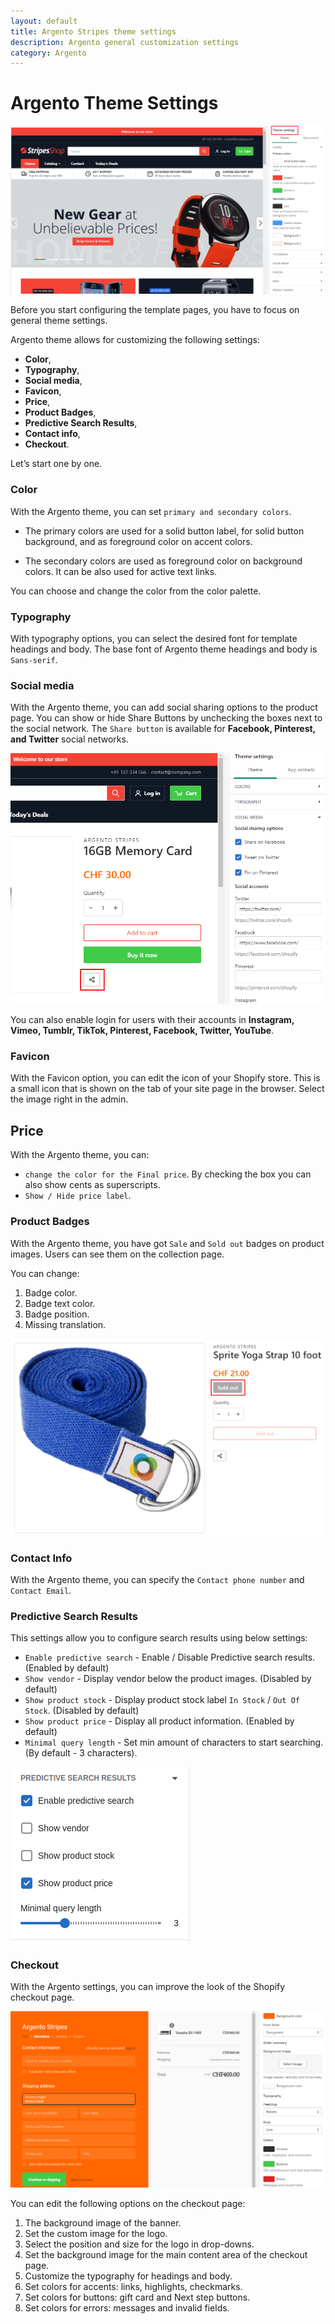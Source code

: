 ```yaml
---
layout: default
title: Argento Stripes theme settings
description: Argento general customization settings
category: Argento
---
```


# Argento Theme Settings

![shopify theme general settings](/images/shopify/theme-settings.png)

Before you start configuring the template pages, you have to focus on general theme settings. 

Argento theme allows for customizing the following settings:

- **Color**,
- **Typography**,
- **Social media**,
- **Favicon**,
- **Price**,
- **Product Badges**,
- **Predictive Search Results**,
- **Contact info**,
- **Checkout**.

Let’s start one by one.

### Color

With the Argento theme, you can set `primary and secondary colors`. 

 - The primary colors are used for a solid button label, for solid button background, and as foreground color on accent colors.

 - The secondary colors are used as foreground color on background colors. It can be also used for active text links.

You can choose and change the color from the color palette. 

### Typography

With typography options, you can select the desired font for template headings and body. The base font of Argento theme headings and body is `Sans-serif`. 

### Social media

With the Argento theme, you can add social sharing options to the product page. You can show or hide Share Buttons by unchecking the boxes next to the social network. The `Share button` is available for **Facebook, Pinterest, and Twitter** social networks.

![shopify theme general settings](/images/shopify/social.png)

You can also enable login for users with their accounts in **Instagram, Vimeo, Tumblr, TikTok, Pinterest, Facebook, Twitter, YouTube**.

### Favicon

With the Favicon option, you can edit the icon of your Shopify store. This is a small icon that is shown on the tab of your site page in the browser. Select the image right in the admin.

## Price

With the Argento theme, you can:
- `change the color for the Final price`. By checking the box you can also show cents as superscripts.
- `Show / Hide price label`.

### Product Badges

With the Argento theme, you have got `Sale` and `Sold out` badges on product images. Users can see them on the collection page. 

You can change:

 1. Badge color.
 2. Badge text color.
 3. Badge position.
 4. Missing translation.

![shopify theme general settings](/images/shopify/badge-soldout.png)

### Contact Info

With the Argento theme, you can specify the `Contact phone number` and `Contact Email`.

### Predictive Search Results

This settings allow you to configure search results using below settings:
- `Enable predictive search` - Enable / Disable Predictive search results. (Enabled by default)
- `Show vendor` - Display vendor below the product images. (Disabled by default)
- `Show product stock` - Display product stock label `In Stock` / `Out Of Stock`. (Disabled by default)
- `Show product price` - Display all product information. (Enabled by default)
- `Minimal query length` - Set min amount of characters to start searching. (By default - 3 characters).

![predictive-search-settings](/images/shopify/predictive-search-settings.png)

### Checkout

With the Argento settings, you can improve the look of the Shopify checkout page.

![shopify theme general settings](/images/shopify/checkout.png)

You can edit the following options on the checkout page:

 1. The background image of the banner.
 2. Set the custom image for the logo.
 3. Select the position and size for the logo in drop-downs.
 4. Set the background image for the main content area of the checkout page.
 5. Customize the typography for headings and body.
 6. Set colors for accents: links, highlights, checkmarks.
 7. Set colors for buttons: gift card and Next step buttons.
 8. Set colors for errors: messages and invalid fields.
